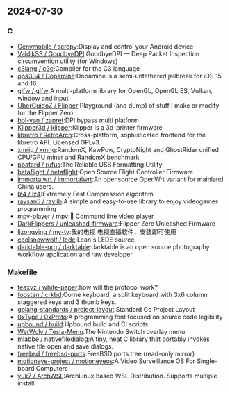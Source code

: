 ## 2024-07-30

### C

* [Genymobile / scrcpy](https://github.com/Genymobile/scrcpy):Display and control your Android device
* [ValdikSS / GoodbyeDPI](https://github.com/ValdikSS/GoodbyeDPI):GoodbyeDPI — Deep Packet Inspection circumvention utility (for Windows)
* [c3lang / c3c](https://github.com/c3lang/c3c):Compiler for the C3 language
* [opa334 / Dopamine](https://github.com/opa334/Dopamine):Dopamine is a semi-untethered jailbreak for iOS 15 and 16
* [glfw / glfw](https://github.com/glfw/glfw):A multi-platform library for OpenGL, OpenGL ES, Vulkan, window and input
* [UberGuidoZ / Flipper](https://github.com/UberGuidoZ/Flipper):Playground (and dump) of stuff I make or modify for the Flipper Zero
* [bol-van / zapret](https://github.com/bol-van/zapret):DPI bypass multi platform
* [Klipper3d / klipper](https://github.com/Klipper3d/klipper):Klipper is a 3d-printer firmware
* [libretro / RetroArch](https://github.com/libretro/RetroArch):Cross-platform, sophisticated frontend for the libretro API. Licensed GPLv3.
* [xmrig / xmrig](https://github.com/xmrig/xmrig):RandomX, KawPow, CryptoNight and GhostRider unified CPU/GPU miner and RandomX benchmark
* [pbatard / rufus](https://github.com/pbatard/rufus):The Reliable USB Formatting Utility
* [betaflight / betaflight](https://github.com/betaflight/betaflight):Open Source Flight Controller Firmware
* [immortalwrt / immortalwrt](https://github.com/immortalwrt/immortalwrt):An opensource OpenWrt variant for mainland China users.
* [lz4 / lz4](https://github.com/lz4/lz4):Extremely Fast Compression algorithm
* [raysan5 / raylib](https://github.com/raysan5/raylib):A simple and easy-to-use library to enjoy videogames programming
* [mpv-player / mpv](https://github.com/mpv-player/mpv):🎥 Command line video player
* [DarkFlippers / unleashed-firmware](https://github.com/DarkFlippers/unleashed-firmware):Flipper Zero Unleashed Firmware
* [lizongying / my-tv](https://github.com/lizongying/my-tv):我的电视 电视直播软件，安装即可使用
* [coolsnowwolf / lede](https://github.com/coolsnowwolf/lede):Lean's LEDE source
* [darktable-org / darktable](https://github.com/darktable-org/darktable):darktable is an open source photography workflow application and raw developer

### Makefile

* [teaxyz / white-paper](https://github.com/teaxyz/white-paper):how will the protocol work?
* [foostan / crkbd](https://github.com/foostan/crkbd):Corne keyboard, a split keyboard with 3x6 column staggered keys and 3 thumb keys.
* [golang-standards / project-layout](https://github.com/golang-standards/project-layout):Standard Go Project Layout
* [0xType / 0xProto](https://github.com/0xType/0xProto):A programming font focused on source code legibility
* [upbound / build](https://github.com/upbound/build):Upbound build and CI scripts
* [WerWolv / Tesla-Menu](https://github.com/WerWolv/Tesla-Menu):The Nintendo Switch overlay menu
* [mlabbe / nativefiledialog](https://github.com/mlabbe/nativefiledialog):A tiny, neat C library that portably invokes native file open and save dialogs.
* [freebsd / freebsd-ports](https://github.com/freebsd/freebsd-ports):FreeBSD ports tree (read-only mirror)
* [motioneye-project / motioneyeos](https://github.com/motioneye-project/motioneyeos):A Video Surveillance OS For Single-board Computers
* [yuk7 / ArchWSL](https://github.com/yuk7/ArchWSL):ArchLinux based WSL Distribution. Supports multiple install.
